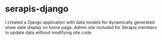 # serapis-django

I created a Django application with data models for dynamically generated show date display on home page. Admin site included for Serapis members to update data without modifying site code. 

